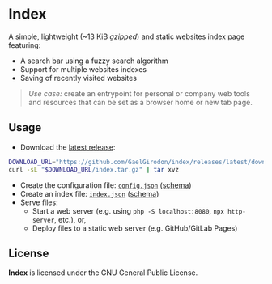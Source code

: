 # Index

A simple, lightweight (~13 KiB _gzipped_) and static websites index page
featuring:

- A search bar using a fuzzy search algorithm
- Support for multiple websites indexes
- Saving of recently visited websites

> _Use case:_
> create an entrypoint for personal or company web tools and resources
> that can be set as a browser home or new tab page.

## Usage

- Download the [latest release](https://github.com/GaelGirodon/index/releases/latest):

```bash
DOWNLOAD_URL="https://github.com/GaelGirodon/index/releases/latest/download"
curl -sL "$DOWNLOAD_URL/index.tar.gz" | tar xvz
```

- Create the configuration file: [`config.json`](./example/config.json)
  ([schema](./src/schemas/config.schema.json))
- Create an index file: [`index.json`](./example/index.json)
  ([schema](./src/schemas/index.schema.json))
- Serve files:
  - Start a web server (e.g. using `php -S localhost:8080`,
    `npx http-server`, etc.), or,
  - Deploy files to a static web server (e.g. GitHub/GitLab Pages)

## License

**Index** is licensed under the GNU General Public License.
